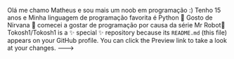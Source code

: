 Olá me chamo Matheus e sou mais um noob em programação :) 
Tenho 15 anos e Minha linguagem de programação favorita é Python 💛
Gosto de Nirvana 🖤
comecei a gostar de programação por causa da série Mr Robot🤖
Tokosh1/Tokosh1 is a ✨ special ✨ repository because its `README.md` (this file) appears on your GitHub profile.
You can click the Preview link to take a look at your changes.
--->
